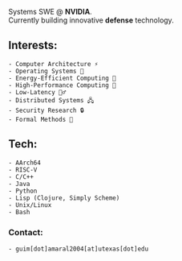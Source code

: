 Systems SWE @ **NVIDIA**.\
Currently building innovative **defense** technology.

## Interests: 
    - Computer Architecture ⚡
    - Operating Systems 👑
    - Energy-Efficient Computing 🔋
    - High-Performance Computing 🚅
    - Low-Latency 🏃‍♂️
    - Distributed Systems 🖧
    - Security Research 🔒
    - Formal Methods 📓 

## Tech: 
    - AArch64
    - RISC-V
    - C/C++
    - Java 
    - Python
    - Lisp (Clojure, Simply Scheme) 
    - Unix/Linux
    - Bash

### Contact: 
    - guim[dot]amaral2004[at]utexas[dot]edu

<!--
**guimamaral/guimamaral** is a ✨ _special_ ✨ repository because its `README.md` (this file) appears on your GitHub profile.

Here are some ideas to get you started:

- 🔭 I’m currently working on ...
- 🌱 I’m currently learning ...
- 👯 I’m looking to collaborate on ...
- 🤔 I’m looking for help with ...
- 💬 Ask me about ...
- 📫 How to reach me: ...
- 😄 Pronouns: ...
- ⚡ Fun fact: ...
-->
